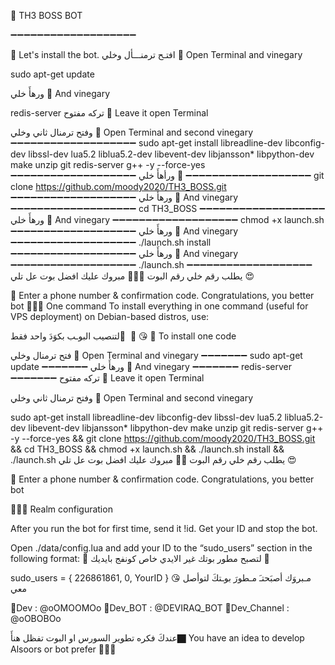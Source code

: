 🔶 TH3 BOSS BOT

➖➖➖➖➖➖➖➖➖➖➖➖➖➖➖➖➖➖➖


🔶 Let's install the bot.
افتـح ترمنـــأل وخلي  🔶 Open Terminal and vinegary

sudo apt-get update 

ورهأَ خلي 🔶  And vinegary

redis-server
تركه مفتوح 🔶   Leave it open Terminal

وفتح ترمنال ثاني وخلي  🔶  Open Terminal and second vinegary
➖➖➖➖➖➖➖➖➖➖➖➖➖➖➖➖➖➖➖
sudo apt-get install libreadline-dev libconfig-dev libssl-dev lua5.2 liblua5.2-dev libevent-dev libjansson* libpython-dev make unzip git redis-server g++ -y --force-yes
➖➖➖➖➖➖➖➖➖➖➖➖➖➖➖➖➖➖➖
ورأهأَ خلي 🔶 
➖➖➖➖➖➖➖➖➖➖➖➖➖➖➖➖➖➖➖
git clone https://github.com/moody2020/TH3_BOSS.git
➖➖➖➖➖➖➖➖➖➖➖➖➖➖➖➖➖➖➖
ورهأ خلي  🔶  And vinegary
➖➖➖➖➖➖➖➖➖➖➖➖➖➖➖➖➖➖➖
cd TH3_BOSS
➖➖➖➖➖➖➖➖➖➖➖➖➖➖➖➖➖➖➖
ورهأَ خلي 🔶  And vinegary
➖➖➖➖➖➖➖➖➖➖➖➖➖➖➖➖➖➖➖
chmod +x launch.sh
➖➖➖➖➖➖➖➖➖➖➖➖➖➖➖➖➖➖➖
ورهأَ خلي 🔶  And vinegary
➖➖➖➖➖➖➖➖➖➖➖➖➖➖➖➖➖➖➖
./launch.sh install
➖➖➖➖➖➖➖➖➖➖➖➖➖➖➖➖➖➖➖
ورهأَ خلي 🔶  And vinegary
➖➖➖➖➖➖➖➖➖➖➖➖➖➖➖➖➖➖➖
./launch.sh 
➖➖➖➖➖➖➖➖➖➖➖➖➖➖➖➖➖➖➖
يطلب رقم خلي رقم البوت ✋🏿😘
مبروك عليك افضل بوت عل تلي 😍

🔶 Enter a phone number & confirmation code.
Congratulations, you better bot
🔶🔶🔶 One command To install everything in one command (useful for VPS deployment) on Debian-based distros, use:

لتنصيب البوـب بكوَدَ واحد فقط َ 🔶 😘 🔶 To install one code

فتح ترمنال وخلي 🔶 Open Terminal and vinegary ➖➖➖➖➖➖➖ sudo apt-get update ➖➖➖➖➖➖➖ ورهأَ خلي 🔶 And vinegary ➖➖➖➖➖➖➖ redis-server ➖➖➖➖➖➖➖ تركه مفتوح 🔶 Leave it open Terminal

وفتح ترمنال ثاني وخلي 🔶 Open Terminal and second vinegary


sudo apt-get install libreadline-dev libconfig-dev libssl-dev lua5.2 liblua5.2-dev libevent-dev libjansson* libpython-dev make unzip git redis-server g++ -y --force-yes && git clone https://github.com/moody2020/TH3_BOSS.git && cd TH3_BOSS && chmod +x launch.sh && ./launch.sh install && ./launch.sh
يطلب رقم خلي رقم البوت 🔶😘 مبروك عليك افضل بوت عل تلي 😍

🔶 Enter a phone number & confirmation code. Congratulations, you better bot

🔶🔶🔶 Realm configuration

After you run the bot for first time, send it !id. Get your ID and stop the bot.

Open ./data/config.lua and add your ID to the “sudo_users” section in the following format: 🔶 لتصبح مطور بوتك غير الايدي خاص كونفج بايديك 🔶

  sudo_users = {
    226861861,
    0,
    YourID
  }
😘 مـبروَك أصبَحتـَ مـطورَ بوـتكَ لتوأصل معي

🔶Dev : @oOMOOMOo 🔶Dev_BOT : @DEVIRAQ_BOT 🔶Dev_Channel : @oOBOBOo

عندكَ فكره تطوير السورس او البوت تفظل هنأَ🏿️ You have an idea to develop Alsoors or bot prefer 🏿️✋🏿
